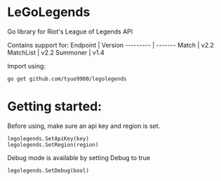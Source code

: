 # LeGoLegends
Go library for Riot's League of Legends API

Contains support for:
Endpoint  | Version
--------- | -------
Match     | v2.2
MatchList | v2.2
Summoner  | v1.4

Import using:
```
go get github.com/tyuo9980/legolegends
```

# Getting started:
Before using, make sure an api key and region is set.
```
legolegends.SetApiKey(key)
legolegends.SetRegion(region)
```

Debug mode is available by setting Debug to true
```
legolegends.SetDebug(bool)
```
